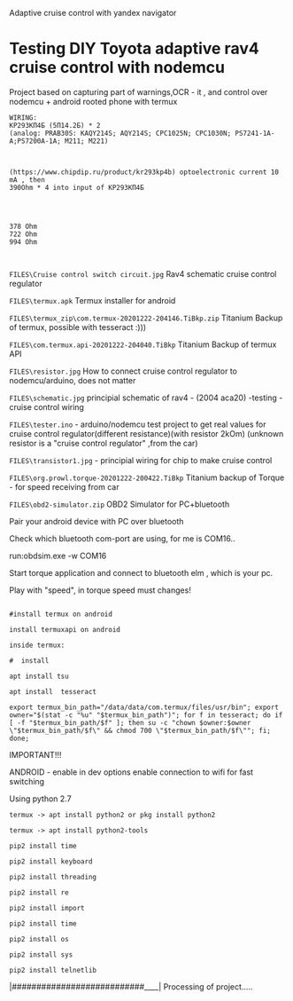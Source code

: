 
Adaptive cruise control with yandex navigator
# Testing DIY Toyota adaptive rav4 cruise control with nodemcu

Project based on capturing part of warnings,OCR - it , and control over nodemcu + android rooted phone with termux 

```
WIRING:
КР293КП4Б (5П14.2Б) * 2 
(analog: PRAB30S: KAQY214S; AQY214S; CPC1025N; CPC1030N; PS7241-1A-A;PS7200A-1A; M211; M221)



(https://www.chipdip.ru/product/kr293kp4b) optoelectronic current 10 mA , then 
390Ohm * 4 into input of КР293КП4Б




378 Ohm
722 Ohm
994 Ohm



```


```FILES\Cruise control switch circuit.jpg```  Rav4 schematic cruise control regulator



```FILES\termux.apk``` Termux installer for android



```FILES\termux_zip\com.termux-20201222-204146.TiBkp.zip``` Titanium Backup of termux, possible with tesseract :)))



```FILES\com.termux.api-20201222-204040.TiBkp``` Titanium Backup of termux API



```FILES\resistor.jpg```  How to connect cruise control regulator to nodemcu/arduino, does not matter



```FILES\schematic.jpg``` principial schematic of rav4 - (2004 aca20) -testing - cruise control wiring



```FILES\tester.ino```  - arduino/nodemcu test project to get real values for cruise control regulator(different resistance)(with resistor 2kOm) 
(unknown resistor is a "cruise control regulator" ,from the car)



```FILES\transistor1.jpg```  - principial wiring for chip to make cruise control



```FILES\org.prowl.torque-20201222-200422.TiBkp``` Titanium backup of Torque - for speed receiving from car




```FILES\obd2-simulator.zip``` OBD2 Simulator for PC+bluetooth



Pair your android device with PC over bluetooth

Check which bluetooth com-port are using, for me is COM16..

run:obdsim.exe -w COM16

Start torque application and connect to bluetooth elm , which is your pc.

Play with "speed", in torque speed must changes!


```

#install termux on android

install termuxapi on android

inside termux: 

#  install 

apt install tsu

apt install  tesseract

```

```
export termux_bin_path="/data/data/com.termux/files/usr/bin"; export owner="$(stat -c "%u" "$termux_bin_path")"; for f in tesseract; do if [ -f "$termux_bin_path/$f" ]; then su -c "chown $owner:$owner \"$termux_bin_path/$f\" && chmod 700 \"$termux_bin_path/$f\""; fi; done;
```
IMPORTANT!!!

ANDROID - enable in dev options enable connection to wifi for fast switching

Using python 2.7

```termux -> apt install python2 or pkg install python2```

```termux -> apt install python2-tools```

```pip2 install time```

```pip2 install keyboard```

```pip2 install threading```

```pip2 install re```

```pip2 install import```

```pip2 install time```

```pip2 install os```

```pip2 install sys```

```pip2 install telnetlib```




|###########################____| Processing of project.....
